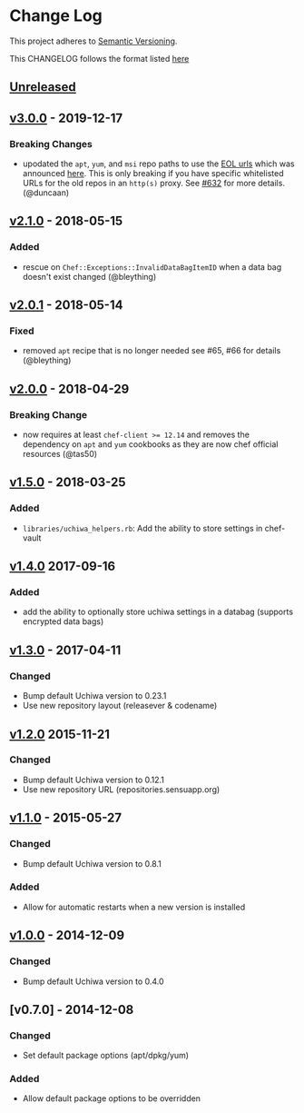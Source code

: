 # Change Log
This project adheres to [Semantic Versioning](http://semver.org/).

This CHANGELOG follows the format listed [here](https://github.com/sensu-plugins/community/blob/master/HOW_WE_CHANGELOG.md)

## [Unreleased]

## [v3.0.0] - 2019-12-17
### Breaking Changes
- upodated the `apt`, `yum`, and `msi` repo paths to use the [EOL urls](http://eol-repositories.sensuapp.org/) which was announced [here](https://blog.sensu.io/announcing-the-sensu-archives). This is only breaking if you have specific whitelisted URLs for the old repos in an `http(s)` proxy. See [#632](https://github.com/sensu/sensu-chef/pull/632) for more details. (@duncaan)

## [v2.1.0] - 2018-05-15
### Added
- rescue on `Chef::Exceptions::InvalidDataBagItemID` when a data bag doesn't exist changed (@bleything)

## [v2.0.1] - 2018-05-14
### Fixed
- removed `apt` recipe that is no longer needed see #65, #66 for details (@bleything)

## [v2.0.0] - 2018-04-29
### Breaking Change
- now requires at least `chef-client >= 12.14` and removes the dependency on `apt` and `yum` cookbooks as they are now chef official resources (@tas50)

## [v1.5.0] - 2018-03-25
### Added
- `libraries/uchiwa_helpers.rb`: Add the ability to store settings in chef-vault

## [v1.4.0] 2017-09-16
### Added
- add the ability to optionally store uchiwa settings in a databag (supports encrypted data bags)

## [v1.3.0] - 2017-04-11
### Changed
- Bump default Uchiwa version to 0.23.1
- Use new repository layout (releasever & codename)

## [v1.2.0] 2015-11-21
### Changed
- Bump default Uchiwa version to 0.12.1
- Use new repository URL (repositories.sensuapp.org)

## [v1.1.0] - 2015-05-27
### Changed
- Bump default Uchiwa version to 0.8.1

### Added
- Allow for automatic restarts when a new version is installed

## [v1.0.0] - 2014-12-09
### Changed
- Bump default Uchiwa version to 0.4.0

## [v0.7.0] - 2014-12-08
### Changed
- Set default package options (apt/dpkg/yum)

### Added
- Allow default package options to be overridden


[Unreleased]: https://github.com/sensu/uchiwa-chef/compare/v3.0.0...HEAD
[v3.0.0]: https://github.com/sensu/uchiwa-chef/compare/v2.1.0...v3.0.0
[v2.1.0]: https://github.com/sensu/uchiwa-chef/compare/v2.0.1...v2.1.0
[v2.0.1]: https://github.com/sensu/uchiwa-chef/compare/v2.0.0...v2.0.1
[v2.0.0]: https://github.com/sensu/uchiwa-chef/compare/v1.5.0...v2.0.0
[v1.5.0]: https://github.com/sensu/uchiwa-chef/compare/v1.4.0...v1.5.0
[v1.4.0]: https://github.com/sensu/uchiwa-chef/compare/1.3.0...v1.4.0
[v1.3.0]: https://github.com/sensu/uchiwa-chef/compare/1.2.0...1.3.0
[v1.2.0]: https://github.com/sensu/uchiwa-chef/compare/1.1.0...1.2.0
[v1.1.0]: https://github.com/sensu/uchiwa-chef/compare/1.0.0...1.1.0
[v1.0.0]: https://github.com/sensu/uchiwa-chef/compare/0.7.0...1.0.0
